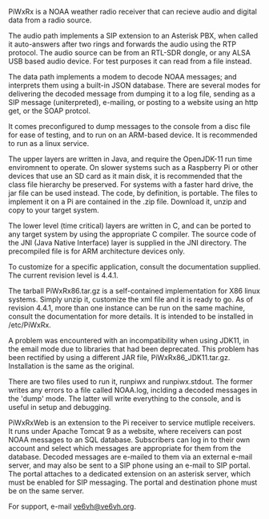 PiWxRx is a NOAA weather radio receiver that can recieve audio and digital data from a radio source.

The audio path implements a SIP extension to an Asterisk PBX, when called it auto-answers after two rings
and forwards the audio using the RTP protocol. The audio source can be from an RTL-SDR dongle, or any ALSA
USB based audio device. For test purposes it can read from a file instead.

The data path implements a modem to decode NOAA messages; and interprets them using a built-in JSON database. There
are several modes for delivering the decoded message from dumping it to a log file, sending as a SIP message
(uniterpreted), e-mailing, or posting to a website  using an http get, or the SOAP protcol.

It comes preconfigured to dump messages to the console from a disc file for ease of testing, and to run on an ARM-based
device. It is recommended to run as a linux service.

The upper layers are written in Java, and require the OpenJDK-11 run time enviromnent to operate. On slower systems such
as a Raspberry Pi or other devices that use an SD card as it main disk, it is recommended that the class file hierarchy
be preserved. For systems with a faster hard drive, the jar file can be used instead. The code, by definition, is portable.
The files to implement it on a Pi are contained in the .zip file. Download it, unzip and copy to your target system.

The lower level (time critical) layers are written in C, and can be ported to any target system by using the appropriate
C compiler. The source code of the JNI (Java Native Interface) layer is supplied in the JNI directory. The precompiled file
is for ARM architecture devices only.

To customize for a specific application, consult the documentation supplied. The current revision level is 4.4.1.

The tarball PiWxRx86.tar.gz is a self-contained implementation for X86 linux systems. Simply unzip it, customize the xml
file and it is ready to go. As of revision 4.4.1, more than one instance can be run on the same machine, consult the
documentation for more details. It is intended to be installed in /etc/PiWxRx.

A problem was encountered with an incompatibility when using JDK11, in the email mode due to libraries that had been
deprecated. This problem has been rectified by using a different JAR file, PiWxRx86_JDK11.tar.gz. Installation is the same
as the original.

There are two files used to run it, runpiwx and runpiwx.stdout. The former writes any errors to a file called NOAA.log, 
inclding a decoded messages in the 'dump' mode. The latter will write everything to the console, and is useful in setup
and debugging.

PiWxRxWeb is an extension to the Pi receiver to service mutliple receivers. It runs under Apache Tomcat 9 as a website,
where receivers can post NOAA messages to an SQL database. Subscribers can log in to their own account and select which
messages are appropriate for them from the database. Decoded messages are e-mailed to them via an external e-mail server,
and may also be sent to a SIP phone using an e-mail to SIP portal. The portal attaches to a dedicated extension on an
asterisk server, which must be enabled for SIP messaging. The portal and destination phone must be on the same server.

For support, e-mail ve6vh@ve6vh.org.
